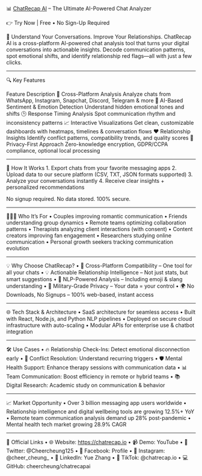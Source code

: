 📊 [ChatRecap AI](https://chatrecap.io/) – The Ultimate AI-Powered Chat Analyzer

👉 Try Now | Free • No Sign-Up Required

🧠 Understand Your Conversations. Improve Your Relationships.
ChatRecap AI is a cross-platform AI-powered chat analysis tool that turns your digital conversations into actionable insights. Decode communication patterns, spot emotional shifts, and identify relationship red flags—all with just a few clicks.

---

🔍 Key Features

Feature	Description
💬 Cross-Platform Analysis	Analyze chats from WhatsApp, Instagram, Snapchat, Discord, Telegram & more
🧠 AI-Based Sentiment & Emotion Detection	Understand hidden emotional tones and shifts
🕒 Response Timing Analysis	Spot communication rhythm and inconsistency patterns
📈 Interactive Visualizations	Get clean, customizable dashboards with heatmaps, timelines & conversation flows
❤️ Relationship Insights	Identify conflict patterns, compatibility trends, and quality scores
🔐 Privacy-First Approach	Zero-knowledge encryption, GDPR/CCPA compliance, optional local processing


---

🚀 How It Works
	1.	Export chats from your favorite messaging apps
	2.	Upload data to our secure platform (CSV, TXT, JSON formats supported)
	3.	Analyze your conversations instantly
	4.	Receive clear insights + personalized recommendations

No signup required. No data stored. 100% secure.

---

🧑‍🤝‍🧑 Who It’s For
	•	Couples improving romantic communication
	•	Friends understanding group dynamics
	•	Remote teams optimizing collaboration patterns
	•	Therapists analyzing client interactions (with consent)
	•	Content creators improving fan engagement
	•	Researchers studying online communication
	•	Personal growth seekers tracking communication evolution

---

💡 Why Choose ChatRecap?
	•	🔄 Cross-Platform Compatibility – One tool for all your chats
	•	💡 Actionable Relationship Intelligence – Not just stats, but smart suggestions
	•	🧩 NLP-Powered Analysis – Including emoji & slang understanding
	•	🔐 Military-Grade Privacy – Your data = your control
	•	🌍 No Downloads, No Signups – 100% web-based, instant access

---

🌐 Tech Stack & Architecture
	•	SaaS architecture for seamless access
	•	Built with React, Node.js, and Python NLP pipelines
	•	Deployed on secure cloud infrastructure with auto-scaling
	•	Modular APIs for enterprise use & chatbot integration

---

🛠️ Use Cases
	•	🔥 Relationship Check-Ins: Detect emotional disconnection early
	•	🎯 Conflict Resolution: Understand recurring triggers
	•	🛡️ Mental Health Support: Enhance therapy sessions with communication data
	•	📊 Team Communication: Boost efficiency in remote or hybrid teams
	•	📚 Digital Research: Academic study on communication & behavior

---

📈 Market Opportunity
	•	Over 3 billion messaging app users worldwide
	•	Relationship intelligence and digital wellbeing tools are growing 12.5%+ YoY
	•	Remote team communication analysis demand up 28% post-pandemic
	•	Mental health tech market growing 28.9% CAGR

---

🔗 Official Links
	•	🌐 Website: https://chatrecap.io
	•	📹 Demo: YouTube
	•	🧠 Twitter: @Cheercheung125
	•	📘 Facebook: Profile
	•	📸 Instagram: @cheer_cheung_
	•	💼 LinkedIn: Yue Zhang
	•	💬 TikTok: @chatrecap.io
	•	💻 GitHub: cheercheung/chatrecapai

